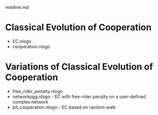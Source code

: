readme.md


# Classical Evolution of Cooperation
+ EC.nlogo
+ cooperation.nlogo

# Variations of Classical Evolution of Cooperation
+ free_rider_penalty.nlogo 
+ networkpgg.nlogo - EC with free-rider penalty on a user-defined complex network
+ pit_cooperation.nlogo - EC based on random walk

